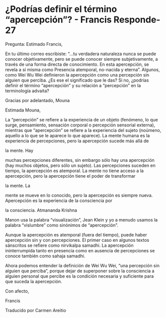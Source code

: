 # ¿Podrías definir el término “apercepción”? - Francis Responde- 27

Pregunta: Estimado Francis, 

En tu &uacute;ltimo correo escribiste: &ldquo;&hellip;tu verdadera naturaleza nunca se puede conocer objetivamente, pero se puede conocer siempre subjetivamente, a trav&eacute;s de una forma directa de conocimiento. En esta apercepci&oacute;n, se revela a s&iacute; misma como Presencia atemporal, no-nacida y eterna&rdquo;. Algunos, como Wei Wu Wei definieron la apercepci&oacute;n como una percepci&oacute;n sin alguien que perciba. &iquest;Es ese el significado que le das? Si no, &iquest;podr&iacute;as definir el t&eacute;rmino &ldquo;apercepci&oacute;n&rdquo; y su relaci&oacute;n a &ldquo;percepci&oacute;n&rdquo; en la terminolog&iacute;a advaita? 

Gracias por adelantado, Mouna

Estimada Mouna,

La &ldquo;percepci&oacute;n&rdquo; se refiere a la experiencia de un objeto (fen&oacute;meno, lo que surge, pensamiento, sensaci&oacute;n corporal o percepci&oacute;n sensorial externa), mientras que &ldquo;apercepci&oacute;n&rdquo; se refiere a la experiencia del sujeto (no&uacute;meno, aquello a lo que se le aparece lo que aparece). La mente humana es la experiencia de percepciones, pero la apercepci&oacute;n sucede m&aacute;s all&aacute; de 

la mente. Hay

 muchas percepciones diferentes, sin embargo s&oacute;lo hay una apercepci&oacute;n (hay muchos objetos, pero s&oacute;lo un sujeto). Las percepciones suceden en tiempo, la apercepci&oacute;n es atemporal. La mente no tiene acceso a la apercepci&oacute;n, pero la apercepci&oacute;n tiene el poder de transformar 

la mente. La

 mente se mueve en lo conocido, pero la apercepci&oacute;n es siempre nueva. Apercepci&oacute;n es la experiencia de la consciencia por 

la consciencia. Atmananda Krishna

 Manon usa la palabra &ldquo;visualizaci&oacute;n&rdquo;, Jean Klein y yo a menudo usamos la palabra &ldquo;vislumbre&rdquo; como sin&oacute;nimos de &ldquo;apercepci&oacute;n&rdquo;.

Aunque la apercepci&oacute;n es atemporal (fuera del tiempo), puede haber apercepci&oacute;n sin y con percepciones. El primer caso en algunos textos s&aacute;nscritos se refiere como nirvikalpa samadhi. La apercepci&oacute;n ininterrumpida tanto en presencia como en ausencia de percepciones se conoce tambi&eacute;n como sahaja samadhi.

Ahora podemos entender la definici&oacute;n de Wei Wu Wei, &ldquo;una percepci&oacute;n sin alguien que perciba&rdquo;, porque dejar de superponer sobre la consciencia a alguien personal que percibe es la condici&oacute;n necesaria y suficiente para que suceda la apercepci&oacute;n.

Con afecto,

Francis

Traducido por Carmen Areitio

